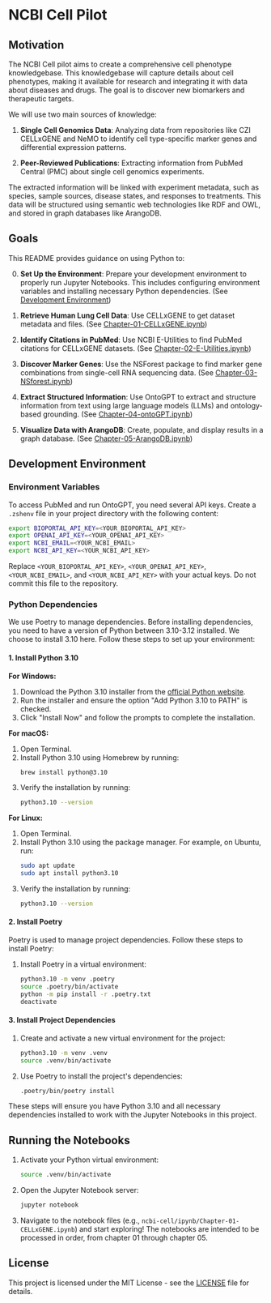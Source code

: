 # NCBI Cell Pilot
## Motivation

The NCBI Cell pilot aims to create a comprehensive cell phenotype knowledgebase. This knowledgebase will capture details about cell phenotypes, making it available for research and integrating it with data about diseases and drugs. The goal is to discover new biomarkers and therapeutic targets.

We will use two main sources of knowledge:

1. **Single Cell Genomics Data**: Analyzing data from repositories like CZI CELLxGENE and NeMO to identify cell type-specific marker genes and differential expression patterns.

2. **Peer-Reviewed Publications**: Extracting information from PubMed Central (PMC) about single cell genomics experiments.

The extracted information will be linked with experiment metadata, such as species, sample sources, disease states, and responses to treatments. This data will be structured using semantic web technologies like RDF and OWL, and stored in graph databases like ArangoDB.

## Goals

This README provides guidance on using Python to:

0. **Set Up the Environment**: Prepare your development environment to properly run Jupyter Notebooks. This includes configuring environment variables and installing necessary Python dependencies. (See [Development Environment](#development-environment))

1. **Retrieve Human Lung Cell Data**: Use CELLxGENE to get dataset metadata and files. (See [Chapter-01-CELLxGENE.ipynb](Chapter-01-CELLxGENE.ipynb))

2. **Identify Citations in PubMed**: Use NCBI E-Utilities to find PubMed citations for CELLxGENE datasets. (See [Chapter-02-E-Utilities.ipynb](Chapter-02-E-Utilities.ipynb))

3. **Discover Marker Genes**: Use the NSForest package to find marker gene combinations from single-cell RNA sequencing data. (See [Chapter-03-NSforest.ipynb](Chapter-03-NSforest.ipynb))

4. **Extract Structured Information**: Use OntoGPT to extract and structure information from text using large language models (LLMs) and ontology-based grounding. (See [Chapter-04-ontoGPT.ipynb](Chapter-04-ontoGPT.ipynb))

5. **Visualize Data with ArangoDB**: Create, populate, and display results in a graph database. (See [Chapter-05-ArangoDB.ipynb](Chapter-05-ArangoDB.ipynb))

## Development Environment

### Environment Variables

To access PubMed and run OntoGPT, you need several API keys. Create a `.zshenv` file in your project directory with the following content:

```sh
export BIOPORTAL_API_KEY=<YOUR_BIOPORTAL_API_KEY>
export OPENAI_API_KEY=<YOUR_OPENAI_API_KEY>
export NCBI_EMAIL=<YOUR_NCBI_EMAIL>
export NCBI_API_KEY=<YOUR_NCBI_API_KEY>
```

Replace `<YOUR_BIOPORTAL_API_KEY>`, `<YOUR_OPENAI_API_KEY>`, `<YOUR_NCBI_EMAIL>`, and `<YOUR_NCBI_API_KEY>` with your actual keys. Do not commit this file to the repository.

### Python Dependencies

We use Poetry to manage dependencies. Before installing dependencies, you need to have a version of Python between 3.10-3.12 installed. We choose to install 3.10 here. Follow these steps to set up your environment:

#### 1. Install Python 3.10

**For Windows:**

1. Download the Python 3.10 installer from the [official Python website](https://www.python.org/downloads/release/python-3100/).
2. Run the installer and ensure the option "Add Python 3.10 to PATH" is checked.
3. Click "Install Now" and follow the prompts to complete the installation.

**For macOS:**

1. Open Terminal.
2. Install Python 3.10 using Homebrew by running:
    ```sh
    brew install python@3.10
    ```
3. Verify the installation by running:
    ```sh
    python3.10 --version
    ```

**For Linux:**

1. Open Terminal.
2. Install Python 3.10 using the package manager. For example, on Ubuntu, run:
    ```sh
    sudo apt update
    sudo apt install python3.10
    ```
3. Verify the installation by running:
    ```sh
    python3.10 --version
    ```

#### 2. Install Poetry

Poetry is used to manage project dependencies. Follow these steps to install Poetry:

1. Install Poetry in a virtual environment:

    ```sh
    python3.10 -m venv .poetry
    source .poetry/bin/activate
    python -m pip install -r .poetry.txt
    deactivate
    ```

#### 3. Install Project Dependencies

1. Create and activate a new virtual environment for the project:

    ```sh
    python3.10 -m venv .venv
    source .venv/bin/activate
    ```

2. Use Poetry to install the project's dependencies:

    ```sh
    .poetry/bin/poetry install
    ```

These steps will ensure you have Python 3.10 and all necessary dependencies installed to work with the Jupyter Notebooks in this project.


## Running the Notebooks

1. Activate your Python virtual environment:

    ```sh
    source .venv/bin/activate
    ```

2. Open the Jupyter Notebook server:

    ```sh
    jupyter notebook
    ```

3. Navigate to the notebook files (e.g., `ncbi-cell/ipynb/Chapter-01-CELLxGENE.ipynb`) and start exploring! The notebooks are intended to be processed in order, from chapter 01 through chapter 05.

## License

This project is licensed under the MIT License - see the [LICENSE](LICENSE) file for details.